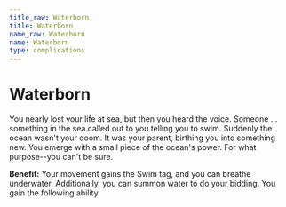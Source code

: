 ```yaml
---
title_raw: Waterborn
title: Waterborn
name_raw: Waterborn
name: Waterborn
type: complications
---
```


# Waterborn

You nearly lost your life at sea, but then you heard the voice. Someone ... something in the sea called out to you telling you to swim. Suddenly the ocean wasn't your doom. It was your parent, birthing you into something new. You emerge with a small piece of the ocean's power. For what purpose--you can't be sure.

**Benefit:** Your movement gains the Swim tag, and you can breathe underwater. Additionally, you can summon water to do your bidding. You gain the following ability.
